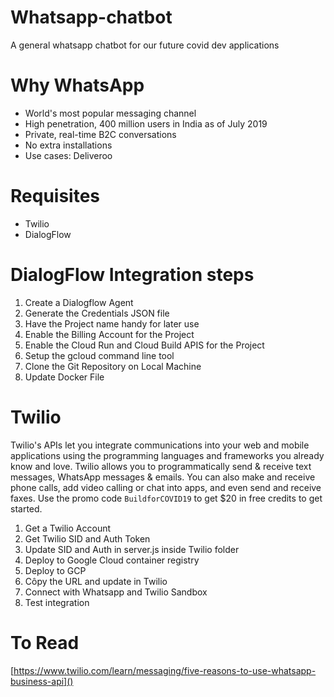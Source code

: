 # Whatsapp-chatbot
A general whatsapp chatbot for our future covid dev applications

# Why WhatsApp
- World's most popular messaging channel
- High penetration, 400 million users in India as of July 2019
- Private, real-time B2C conversations
- No extra installations
- Use cases: Deliveroo



# Requisites
- Twilio
- DialogFlow

# DialogFlow Integration steps
1. Create a Dialogflow Agent
2. Generate the Credentials JSON file
3. Have the Project name handy for later use
4. Enable the Billing Account for the Project
5. Enable the Cloud Run and Cloud Build APIS for the Project
6. Setup the gcloud command line tool
7. Clone the Git Repository on Local Machine
8. Update Docker File

# Twilio 
Twilio's APIs let you integrate communications into your web and mobile applications using the programming languages and frameworks you already know and love. Twilio allows you to programmatically send & receive text messages, WhatsApp messages & emails. You can also make and receive phone calls, add video calling or chat into apps, and even send and receive faxes. Use the promo code `BuildforCOVID19` to get $20 in free credits to get started. 

1. Get a Twilio Account
2. Get Twilio SID and Auth Token
3. Update SID and Auth in server.js inside Twilio folder
4. Deploy to Google Cloud container registry
5. Deploy to GCP
6. Côpy the URL and update in Twilio 
7. Connect with Whatsapp and Twilio Sandbox
8. Test integration


# To Read
[https://www.twilio.com/learn/messaging/five-reasons-to-use-whatsapp-business-api]()
